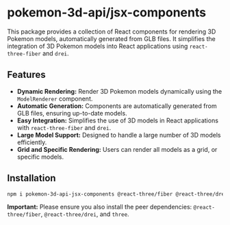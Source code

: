 # pokemon-3d-api/jsx-components

This package provides a collection of React components for rendering 3D Pokemon models, automatically generated from GLB files. It simplifies the integration of 3D Pokemon models into React applications using `react-three-fiber` and `drei`.

## Features

* **Dynamic Rendering:** Render 3D Pokemon models dynamically using the `ModelRenderer` component.
* **Automatic Generation:** Components are automatically generated from GLB files, ensuring up-to-date models.
* **Easy Integration:** Simplifies the use of 3D models in React applications with `react-three-fiber` and `drei`.
* **Large Model Support:** Designed to handle a large number of 3D models efficiently.
* **Grid and Specific Rendering:** Users can render all models as a grid, or specific models.

## Installation

```bash
npm i pokemon-3d-api-jsx-components @react-three/fiber @react-three/drei three
```
**Important:** Please ensure you also install the peer dependencies: `@react-three/fiber`, `@react-three/drei`, and `three`.

